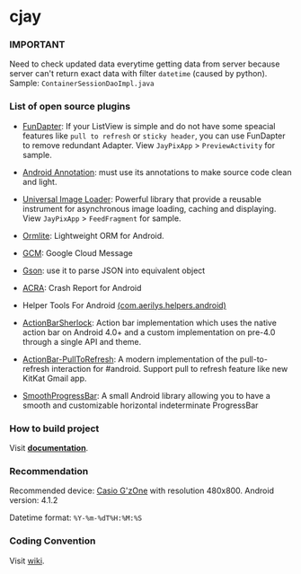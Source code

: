 cjay
====

### IMPORTANT

Need to check updated data everytime getting data from server because server can't return exact data with filter `datetime` (caused by python). Sample: `ContainerSessionDaoImpl.java`

### List of open source plugins

* [FunDapter](https://github.com/amigold/FunDapter): If your ListView is simple and do not have some speacial features like `pull to refresh` or `sticky header`, you can use FunDapter to remove redundant Adapter. View `JayPixApp` > `PreviewActivity` for sample.

* [Android Annotation](https://github.com/excilys/androidannotations/): must use its annotations to make source code clean and light.

* [Universal Image Loader](https://github.com/nostra13/Android-Universal-Image-Loader): Powerful library that provide a reusable instrument for asynchronous image loading, caching and displaying. View `JayPixApp` > `FeedFragment` for sample. 

* [Ormlite](https://github.com/j256/ormlite-android): Lightweight ORM for Android.

* [GCM](http://developer.android.com/google/gcm/index.html): Google Cloud Message

* [Gson](https://code.google.com/p/google-gson/): use it to parse JSON into equivalent object

* [ACRA](https://github.com/ACRA/acra): Crash Report for Android

* Helper Tools For Android [(com.aerilys.helpers.android)](https://github.com/Neferetheka/Helper-Tools-for-Android)

* [ActionBarSherlock](https://github.com/JakeWharton/ActionBarSherlock): Action bar implementation which uses the native action bar on Android 4.0+ and a custom implementation on pre-4.0 through a single API and theme.

* [ActionBar-PullToRefresh](https://github.com/chrisbanes/ActionBar-PullToRefresh): A modern implementation of the pull-to-refresh interaction for #android. Support pull to refresh feature like new KitKat Gmail app.

* [SmoothProgressBar](https://github.com/castorflex/SmoothProgressBar): A small Android library allowing you to have a smooth and customizable horizontal indeterminate ProgressBar

### How to build project

Visit [**documentation**](https://github.com/tieubao/cjay/wiki/How-to-build-project).

### Recommendation

Recommended device: [Casio G'zOne](http://www.gsmarena.com/casio_g'zone_commando-4550.php) with resolution 480x800. Android version: 4.1.2

Datetime format: `%Y-%m-%dT%H:%M:%S`

### Coding Convention

Visit [wiki](https://github.com/tieubao/cjay/wiki/Android-Coding-Convention).
